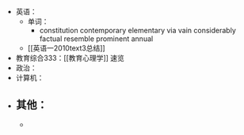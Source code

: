 - 英语：
	- 单词：
		- constitution
		  contemporary
		  elementary
		  via
		  vain
		  considerably
		  factual
		  resemble
		  prominent
		  annual
	- [[英语一2010text3总结]]
- 教育综合333：[[教育心理学]] 速览
- 政治：
- 计算机：
- 其他：
	-
	-
